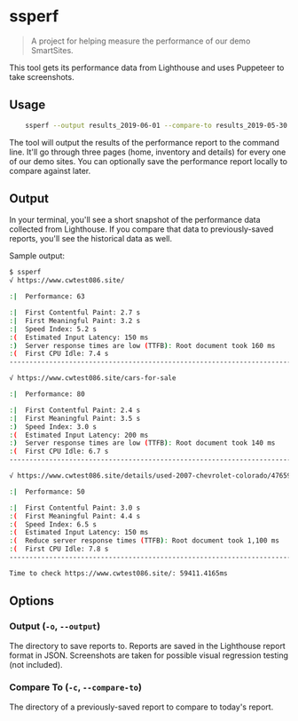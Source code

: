 # ssperf

  > A project for helping measure the performance of our demo SmartSites.

This tool gets its performance data from Lighthouse and uses Puppeteer to take screenshots.


## Usage

```sh
    ssperf --output results_2019-06-01 --compare-to results_2019-05-30
```

The tool will output the results of the performance report to the command line. It'll go through three pages (home, inventory and details) for every one of our demo sites. You can optionally save the performance report locally to compare against later.


## Output

In your terminal, you'll see a short snapshot of the performance data collected from Lighthouse. If you compare that data to previously-saved reports, you'll see the historical data as well.

Sample output:

```sh
$ ssperf
√ https://www.cwtest086.site/

:|  Performance: 63

:|  First Contentful Paint: 2.7 s
:|  First Meaningful Paint: 3.2 s
:|  Speed Index: 5.2 s
:(  Estimated Input Latency: 150 ms
:)  Server response times are low (TTFB): Root document took 160 ms
:(  First CPU Idle: 7.4 s
--------------------------------------------------------------------------------

√ https://www.cwtest086.site/cars-for-sale

:|  Performance: 80

:|  First Contentful Paint: 2.4 s
:|  First Meaningful Paint: 3.5 s
:)  Speed Index: 3.0 s
:(  Estimated Input Latency: 200 ms
:)  Server response times are low (TTFB): Root document took 140 ms
:(  First CPU Idle: 6.7 s
--------------------------------------------------------------------------------

√ https://www.cwtest086.site/details/used-2007-chevrolet-colorado/47659032

:|  Performance: 50

:|  First Contentful Paint: 3.0 s
:(  First Meaningful Paint: 4.4 s
:(  Speed Index: 6.5 s
:(  Estimated Input Latency: 150 ms
:(  Reduce server response times (TTFB): Root document took 1,100 ms
:(  First CPU Idle: 7.8 s
--------------------------------------------------------------------------------

Time to check https://www.cwtest086.site/: 59411.4165ms
```


## Options

### Output (`-o`, `--output`)

The directory to save reports to. Reports are saved in the Lighthouse report format in JSON. Screenshots are taken for possible visual regression testing (not included).

### Compare To (`-c`, `--compare-to`)

The directory of a previously-saved report to compare to today's report.
